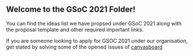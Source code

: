 ## Welcome to the GSoC 2021 Folder!

You can find the ideas list we have propsed under GSoC 2021 along with the proposal template and other required important links.

If you are someone looking to apply for GSOC 2021 under our organisation, get stated by solving some of the opened issues of [canvasboard](https://github.com/Canvasbird/canvasboard/issues)

